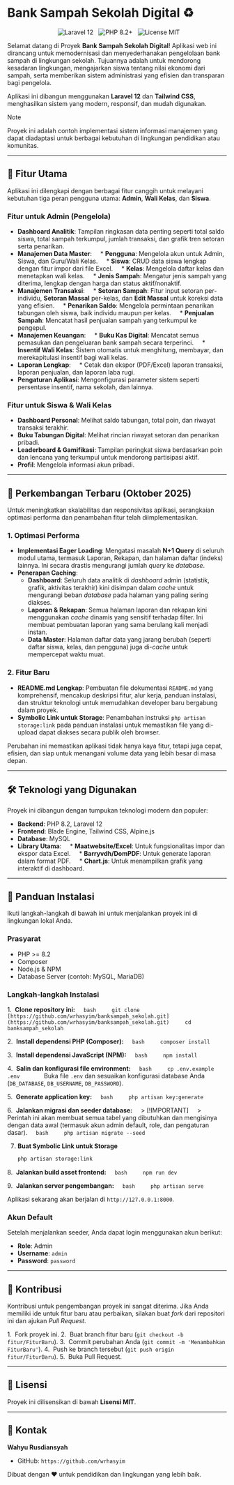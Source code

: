 # Bank Sampah Sekolah Digital ♻️

<p align="center">
  <img src="https://img.shields.io/badge/Laravel-12.x-FF2D20?style=for-the-badge&logo=laravel" alt="Laravel 12">
  <img src="https://img.shields.io/badge/PHP-8.2%2B-777BB4?style=for-the-badge&logo=php" alt="PHP 8.2+">
  <img src="https://img.shields.io/badge/License-MIT-green.svg?style=for-the-badge" alt="License MIT">
</p>

Selamat datang di Proyek **Bank Sampah Sekolah Digital**! Aplikasi web ini dirancang untuk memodernisasi dan menyederhanakan pengelolaan bank sampah di lingkungan sekolah. Tujuannya adalah untuk mendorong kesadaran lingkungan, mengajarkan siswa tentang nilai ekonomi dari sampah, serta memberikan sistem administrasi yang efisien dan transparan bagi pengelola.

Aplikasi ini dibangun menggunakan **Laravel 12** dan **Tailwind CSS**, menghasilkan sistem yang modern, responsif, dan mudah digunakan.

> [!NOTE]
> Proyek ini adalah contoh implementasi sistem informasi manajemen yang dapat diadaptasi untuk berbagai kebutuhan di lingkungan pendidikan atau komunitas.

---

## 🌟 Fitur Utama

Aplikasi ini dilengkapi dengan berbagai fitur canggih untuk melayani kebutuhan tiga peran pengguna utama: **Admin**, **Wali Kelas**, dan **Siswa**.

### Fitur untuk Admin (Pengelola)
* **Dashboard Analitik**: Tampilan ringkasan data penting seperti total saldo siswa, total sampah terkumpul, jumlah transaksi, dan grafik tren setoran serta penarikan.
* **Manajemen Data Master**:
    * **Pengguna**: Mengelola akun untuk Admin, Siswa, dan Guru/Wali Kelas.
    * **Siswa**: CRUD data siswa lengkap dengan fitur impor dari file Excel.
    * **Kelas**: Mengelola daftar kelas dan menetapkan wali kelas.
    * **Jenis Sampah**: Mengatur jenis sampah yang diterima, lengkap dengan harga dan status aktif/nonaktif.
* **Manajemen Transaksi**:
    * **Setoran Sampah**: Fitur input setoran per-individu, **Setoran Massal** per-kelas, dan **Edit Massal** untuk koreksi data yang efisien.
    * **Penarikan Saldo**: Mengelola permintaan penarikan tabungan oleh siswa, baik individu maupun per kelas.
    * **Penjualan Sampah**: Mencatat hasil penjualan sampah yang terkumpul ke pengepul.
* **Manajemen Keuangan**:
    * **Buku Kas Digital**: Mencatat semua pemasukan dan pengeluaran bank sampah secara terperinci.
    * **Insentif Wali Kelas**: Sistem otomatis untuk menghitung, membayar, dan merekapitulasi insentif bagi wali kelas.
* **Laporan Lengkap**:
    * Cetak dan ekspor (PDF/Excel) laporan transaksi, laporan penjualan, dan laporan laba rugi.
* **Pengaturan Aplikasi**: Mengonfigurasi parameter sistem seperti persentase insentif, nama sekolah, dan lainnya.

### Fitur untuk Siswa & Wali Kelas
* **Dashboard Personal**: Melihat saldo tabungan, total poin, dan riwayat transaksi terakhir.
* **Buku Tabungan Digital**: Melihat rincian riwayat setoran dan penarikan pribadi.
* **Leaderboard & Gamifikasi**: Tampilan peringkat siswa berdasarkan poin dan lencana yang terkumpul untuk mendorong partisipasi aktif.
* **Profil**: Mengelola informasi akun pribadi.

---

## 🚀 Perkembangan Terbaru (Oktober 2025)

Untuk meningkatkan skalabilitas dan responsivitas aplikasi, serangkaian optimasi performa dan penambahan fitur telah diimplementasikan.

### 1. Optimasi Performa
- **Implementasi Eager Loading**: Mengatasi masalah **N+1 Query** di seluruh modul utama, termasuk Laporan, Rekapan, dan halaman daftar (indeks) lainnya. Ini secara drastis mengurangi jumlah *query* ke *database*.
- **Penerapan Caching**:
    - **Dashboard**: Seluruh data analitik di *dashboard* admin (statistik, grafik, aktivitas terakhir) kini disimpan dalam *cache* untuk mengurangi beban *database* pada halaman yang paling sering diakses.
    - **Laporan & Rekapan**: Semua halaman laporan dan rekapan kini menggunakan *cache* dinamis yang sensitif terhadap filter. Ini membuat pembuatan laporan yang sama berulang kali menjadi instan.
    - **Data Master**: Halaman daftar data yang jarang berubah (seperti daftar siswa, kelas, dan pengguna) juga di-*cache* untuk mempercepat waktu muat.

### 2. Fitur Baru
- **README.md Lengkap**: Pembuatan file dokumentasi `README.md` yang komprehensif, mencakup deskripsi fitur, alur kerja, panduan instalasi, dan struktur teknologi untuk memudahkan developer baru bergabung dalam proyek.
- **Symbolic Link untuk Storage**: Penambahan instruksi `php artisan storage:link` pada panduan instalasi untuk memastikan file yang di-upload dapat diakses secara publik oleh browser.

Perubahan ini memastikan aplikasi tidak hanya kaya fitur, tetapi juga cepat, efisien, dan siap untuk menangani volume data yang lebih besar di masa depan.

---

## 🛠️ Teknologi yang Digunakan

Proyek ini dibangun dengan tumpukan teknologi modern dan populer:

* **Backend**: PHP 8.2, Laravel 12
* **Frontend**: Blade Engine, Tailwind CSS, Alpine.js
* **Database**: MySQL
* **Library Utama**:
    * **Maatwebsite/Excel**: Untuk fungsionalitas impor dan ekspor data Excel.
    * **Barryvdh/DomPDF**: Untuk generate laporan dalam format PDF.
    * **Chart.js**: Untuk menampilkan grafik yang interaktif di dashboard.

---

## 🚀 Panduan Instalasi

Ikuti langkah-langkah di bawah ini untuk menjalankan proyek ini di lingkungan lokal Anda.

### Prasyarat
* PHP >= 8.2
* Composer
* Node.js & NPM
* Database Server (contoh: MySQL, MariaDB)

### Langkah-langkah Instalasi
1.  **Clone repository ini:**
    ```bash
    git clone [https://github.com/wrhasyim/banksampah_sekolah.git](https://github.com/wrhasyim/banksampah_sekolah.git)
    cd banksampah_sekolah
    ```

2.  **Install dependensi PHP (Composer):**
    ```bash
    composer install
    ```

3.  **Install dependensi JavaScript (NPM):**
    ```bash
    npm install
    ```

4.  **Salin dan konfigurasi file environment:**
    ```bash
    cp .env.example .env
    ```
    Buka file `.env` dan sesuaikan konfigurasi database Anda (`DB_DATABASE`, `DB_USERNAME`, `DB_PASSWORD`).

5.  **Generate application key:**
    ```bash
    php artisan key:generate
    ```

6.  **Jalankan migrasi dan seeder database:**
    > [!IMPORTANT]
    > Perintah ini akan membuat semua tabel yang dibutuhkan dan mengisinya dengan data awal (termasuk akun admin default, role, dan pengaturan dasar).
    ```bash
    php artisan migrate --seed
    ```

7.  **Buat Symbolic Link untuk Storage**
    ```bash
    php artisan storage:link
    ```

8.  **Jalankan build asset frontend:**
    ```bash
    npm run dev
    ```

9.  **Jalankan server pengembangan:**
    ```bash
    php artisan serve
    ```

Aplikasi sekarang akan berjalan di `http://127.0.0.1:8000`.

### Akun Default
Setelah menjalankan seeder, Anda dapat login menggunakan akun berikut:
* **Role**: Admin
* **Username**: `admin`
* **Password**: `password`

---

## 🤝 Kontribusi

Kontribusi untuk pengembangan proyek ini sangat diterima. Jika Anda memiliki ide untuk fitur baru atau perbaikan, silakan buat *fork* dari repositori ini dan ajukan *Pull Request*.

1.  Fork proyek ini.
2.  Buat branch fitur baru (`git checkout -b fitur/FiturBaru`).
3.  Commit perubahan Anda (`git commit -m 'Menambahkan FiturBaru'`).
4.  Push ke branch tersebut (`git push origin fitur/FiturBaru`).
5.  Buka Pull Request.

---

## 📄 Lisensi

Proyek ini dilisensikan di bawah **Lisensi MIT**.

---

## 👤 Kontak

**Wahyu Rusdiansyah**
* GitHub: `https://github.com/wrhasyim`

Dibuat dengan ❤️ untuk pendidikan dan lingkungan yang lebih baik.
